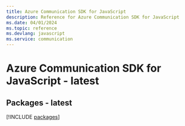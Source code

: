 ```yaml
---
title: Azure Communication SDK for JavaScript
description: Reference for Azure Communication SDK for JavaScript
ms.date: 04/01/2024
ms.topic: reference
ms.devlang: javascript
ms.service: communication
---
```

# Azure Communication SDK for JavaScript - latest
## Packages - latest
[!INCLUDE [packages](communication-index.md)]